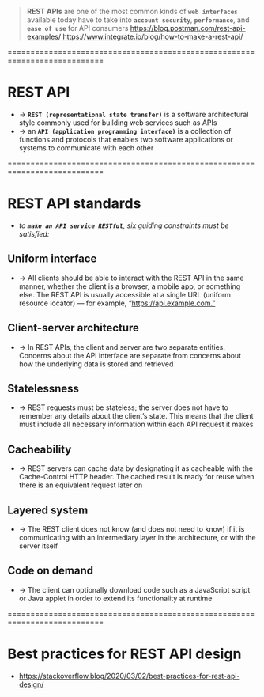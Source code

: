 > **REST APIs** are one of the most common kinds of **`web interfaces`** available today
> have to take into **`account security`**, **`performance`**, and **`ease of use`** for API consumers
> https://blog.postman.com/rest-api-examples/
> https://www.integrate.io/blog/how-to-make-a-rest-api/

===========================================================================
# REST API
* -> **`REST (representational state transfer)`** is a software architectural style commonly used for building web services such as APIs
* -> an **`API (application programming interface)`** is a collection of functions and protocols that enables two software applications or systems to communicate with each other

===========================================================================
# REST API standards 
* _to **`make an API service RESTful`**, six guiding constraints must be satisfied:_

## Uniform interface
* -> All clients should be able to interact with the REST API in the same manner, whether the client is a browser, a mobile app, or something else. The REST API is usually accessible at a single URL (uniform resource locator) — for example, “https://api.example.com.”

## Client-server architecture
* -> In REST APIs, the client and server are two separate entities. Concerns about the API interface are separate from concerns about how the underlying data is stored and retrieved

## Statelessness
* -> REST requests must be stateless; the server does not have to remember any details about the client’s state. This means that the client must include all necessary information within each API request it makes

## Cacheability
* -> REST servers can cache data by designating it as cacheable with the Cache-Control HTTP header. The cached result is ready for reuse when there is an equivalent request later on

## Layered system
* -> The REST client does not know (and does not need to know) if it is communicating with an intermediary layer in the architecture, or with the server itself

## Code on demand
* -> The client can optionally download code such as a JavaScript script or Java applet in order to extend its functionality at runtime

===========================================================================
# Best practices for REST API design
* https://stackoverflow.blog/2020/03/02/best-practices-for-rest-api-design/
